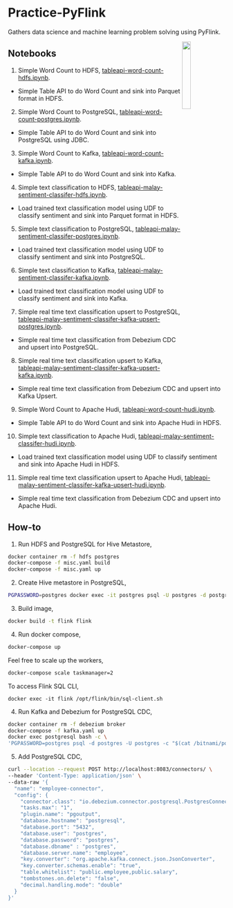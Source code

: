 # Practice-PyFlink

Gathers data science and machine learning problem solving using PyFlink.

<img src="https://upload.wikimedia.org/wikipedia/commons/thumb/7/70/Apache_Flink_logo.svg/1200px-Apache_Flink_logo.svg.png" align="right" width="20%">

## Notebooks

1. Simple Word Count to HDFS, [tableapi-word-count-hdfs.ipynb](notebook/1.tableapi-word-count-hdfs.ipynb).

- Simple Table API to do Word Count and sink into Parquet format in HDFS.

2. Simple Word Count to PostgreSQL, [tableapi-word-count-postgres.ipynb](notebook/2.tableapi-word-count-postgres.ipynb).

- Simple Table API to do Word Count and sink into PostgreSQL using JDBC.

3. Simple Word Count to Kafka, [tableapi-word-count-kafka.ipynb](notebook/3.tableapi-word-count-postgres.ipynb).

- Simple Table API to do Word Count and sink into Kafka.

4. Simple text classification to HDFS, [tableapi-malay-sentiment-classifer-hdfs.ipynb](notebook/4.tableapi-malay-sentiment-classifer-hdfs.ipynb).

- Load trained text classification model using UDF to classify sentiment and sink into Parquet format in HDFS.

5. Simple text classification to PostgreSQL, [tableapi-malay-sentiment-classifer-postgres.ipynb](notebook/5.tableapi-malay-sentiment-classifer-postgres.ipynb).

- Load trained text classification model using UDF to classify sentiment and sink into PostgreSQL.

6. Simple text classification to Kafka, [tableapi-malay-sentiment-classifer-kafka.ipynb](notebook/6.tableapi-malay-sentiment-classifer-kafka.ipynb).

- Load trained text classification model using UDF to classify sentiment and sink into Kafka.

7. Simple real time text classification upsert to PostgreSQL, [tableapi-malay-sentiment-classifer-kafka-upsert-postgres.ipynb](notebook/7.tableapi-malay-sentiment-classifer-kafka-upsert-postgres.ipynb).

- Simple real time text classification from Debezium CDC and upsert into PostgreSQL.

8. Simple real time text classification upsert to Kafka, [tableapi-malay-sentiment-classifer-kafka-upsert-kafka.ipynb](notebook/8.tableapi-malay-sentiment-classifer-kafka-upsert-kafka.ipynb).

- Simple real time text classification from Debezium CDC and upsert into Kafka Upsert.

9. Simple Word Count to Apache Hudi, [tableapi-word-count-hudi.ipynb](notebook/9.tableapi-word-count-hudi.ipynb).

- Simple Table API to do Word Count and sink into Apache Hudi in HDFS.

10. Simple text classification to Apache Hudi, [tableapi-malay-sentiment-classifer-hudi.ipynb](notebook/10.tableapi-malay-sentiment-classifer-hdfs.ipynb).

- Load trained text classification model using UDF to classify sentiment and sink into Apache Hudi in HDFS.

11. Simple real time text classification upsert to Apache Hudi, [tableapi-malay-sentiment-classifer-kafka-upsert-hudi.ipynb](notebook/11.tableapi-malay-sentiment-classifer-kafka-upsert-hudi.ipynb).

- Simple real time text classification from Debezium CDC and upsert into Apache Hudi.

## How-to

1. Run HDFS and PostgreSQL for Hive Metastore,

```bash
docker container rm -f hdfs postgres
docker-compose -f misc.yaml build
docker-compose -f misc.yaml up
```

2. Create Hive metastore in PostgreSQL,

```bash
PGPASSWORD=postgres docker exec -it postgres psql -U postgres -d postgres -c "$(cat hive-schema-3.1.0.postgres.sql)"
```

3. Build image,

```bash
docker build -t flink flink
```

4. Run docker compose,

```bash
docker-compose up
```

Feel free to scale up the workers,

```bash
docker-compose scale taskmanager=2
```

To access Flink SQL CLI,

```
docker exec -it flink /opt/flink/bin/sql-client.sh
```

4. Run Kafka and Debezium for PostgreSQL CDC,

```bash
docker container rm -f debezium broker
docker-compose -f kafka.yaml up
docker exec postgresql bash -c \
'PGPASSWORD=postgres psql -d postgres -U postgres -c "$(cat /bitnami/postgresql/conf/table.sql)"'
```

5. Add PostgreSQL CDC,

```bash
curl --location --request POST http://localhost:8083/connectors/ \
--header 'Content-Type: application/json' \
--data-raw '{
  "name": "employee-connector",
  "config": {
    "connector.class": "io.debezium.connector.postgresql.PostgresConnector",
    "tasks.max": "1",
    "plugin.name": "pgoutput",
    "database.hostname": "postgresql",
    "database.port": "5432",
    "database.user": "postgres",
    "database.password": "postgres",
    "database.dbname" : "postgres",
    "database.server.name": "employee",
    "key.converter": "org.apache.kafka.connect.json.JsonConverter",
    "key.converter.schemas.enable": "true",
    "table.whitelist": "public.employee,public.salary",
    "tombstones.on.delete": "false",
    "decimal.handling.mode": "double"
  }
}'
```